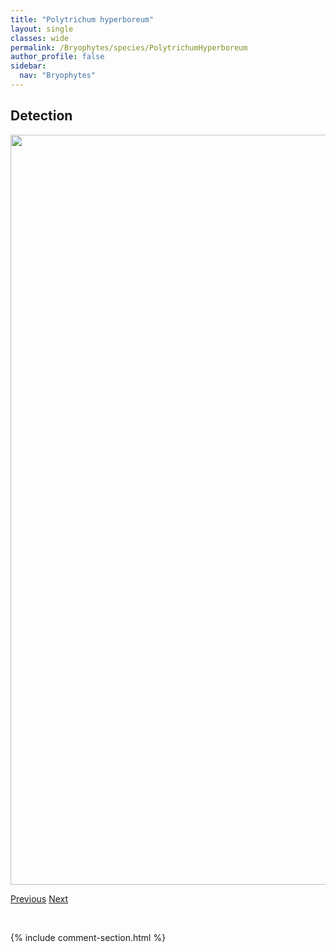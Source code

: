```yaml
---
title: "Polytrichum hyperboreum"
layout: single
classes: wide
permalink: /Bryophytes/species/PolytrichumHyperboreum
author_profile: false
sidebar:
  nav: "Bryophytes"
---
```


<h2>Detection</h2>

<a href="https://drive.google.com/uc?export=view&id=18xT5AdGkWTf_DHvUArZyb4z5P7jHH_ml">
<img src="https://drive.google.com/uc?export=view&id=18xT5AdGkWTf_DHvUArZyb4z5P7jHH_ml" height = "1200" width = "800">
</a>


<a href="/DevelopmentWebsite/Bryophytes/species/PolytrichastrumSexangulare" class="pagination--pager" title="Polytrichastrum sexangulare">Previous</a> <a href="/DevelopmentWebsite/Bryophytes/species/PolytrichumJensenii" class="pagination--pager" title="Polytrichum jensenii">Next</a>

<p>&nbsp;</p>

{% include comment-section.html %}
